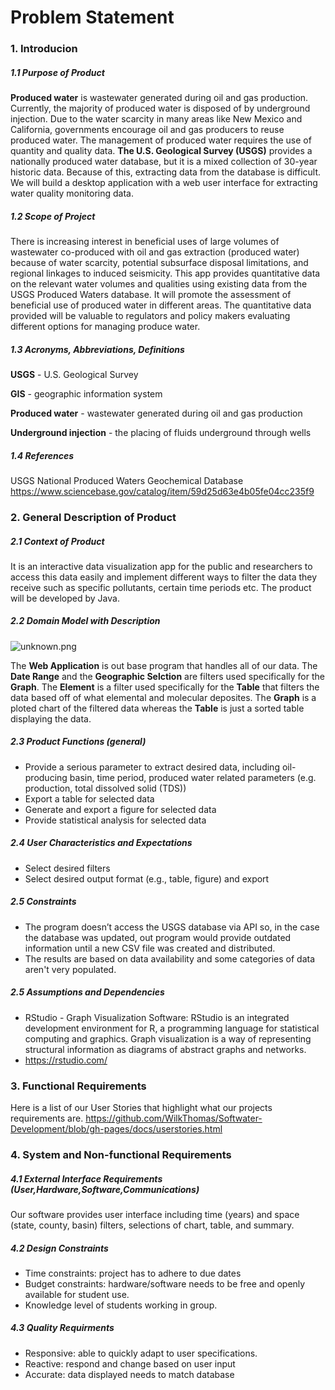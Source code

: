 # Problem Statement
### 1. Introducion
##### 1.1 Purpose of Product
**Produced water** is wastewater generated during oil and gas production. Currently, the majority of produced water is disposed of by underground injection. Due to the water scarcity in many areas like New Mexico and California, governments encourage oil and gas producers to reuse produced water. The management of produced water requires the use of quantity and quality data. **The U.S. Geological Survey (USGS)** provides a nationally produced water database, but it is a mixed collection of 30-year historic data. Because of this, extracting data from the database is difficult. We will build a desktop application with a web user interface for extracting water quality monitoring data.

##### 1.2 Scope of Project
There is increasing interest in beneficial uses of large volumes of wastewater co-produced with oil and gas extraction (produced water) because of water scarcity, potential subsurface disposal limitations, and regional linkages to induced seismicity. This app provides quantitative data on the relevant water volumes and qualities using existing data from the USGS Produced Waters database. It will promote the assessment of beneficial use of produced water in different areas. The quantitative data provided will be valuable to regulators and policy makers evaluating different options for managing produce water.

##### 1.3 Acronyms, Abbreviations, Definitions
**USGS** - U.S. Geological Survey

**GIS** - geographic information system

**Produced water** - wastewater generated during oil and gas production

**Underground injection** - the placing of fluids underground through wells

##### 1.4 References
USGS National Produced Waters Geochemical Database
https://www.sciencebase.gov/catalog/item/59d25d63e4b05fe04cc235f9

### 2. General Description of Product
##### 2.1 Context of Product
It is an interactive data visualization app for the public and researchers to access this data easily and implement different ways to filter the data they receive such as specific pollutants, certain time periods etc. The product will be developed by Java.

##### 2.2 Domain Model with Description
![unknown.png](https://cdn.discordapp.com/attachments/750087437182828619/770112332285214720/unknown.png)

The **Web Application** is out base program that handles all of our data. The **Date Range** and the **Geographic Selction** are filters used specifically for the **Graph**. The **Element** is a filter used specifically for the **Table** that filters the data based off of what elemental and molecular deposites. The **Graph** is a ploted chart of the filtered data whereas the **Table** is just a sorted table displaying the data.

##### 2.3 Product Functions (general)
* Provide a serious parameter to extract desired data, including oil-producing basin, time period, produced water related parameters (e.g. production, total dissolved solid (TDS))
* Export a table for selected data
* Generate and export a figure for selected data
* Provide statistical analysis for selected data

##### 2.4 User Characteristics and Expectations
* Select desired filters
* Select desired output format (e.g., table, figure) and export

##### 2.5 Constraints
* The program doesn’t access the USGS database via API so, in the case the database was updated, out program would provide outdated information until a new CSV file was created and distributed.
* The results are based on data availability and some categories of data aren't very populated.

##### 2.5 Assumptions and Dependencies
*	RStudio - Graph Visualization Software: RStudio is an integrated development environment for R, a programming language for statistical computing and graphics. Graph visualization is a way of representing structural information as diagrams of abstract graphs and networks. 
*	https://rstudio.com/


### 3. Functional Requirements
Here is a list of our User Stories that highlight what our projects requirements are. https://github.com/WilkThomas/Softwater-Development/blob/gh-pages/docs/userstories.html


### 4. System and Non-functional Requirements

##### 4.1 External Interface Requirements (User,Hardware,Software,Communications)
Our software provides user interface including time (years) and space (state, county, basin) filters, selections of chart, table, and summary.

##### 4.2 Design Constraints
* Time constraints: project has to adhere to due dates
* Budget constraints: hardware/software needs to be free and openly available for student use.
* Knowledge level of students working in group.

##### 4.3 Quality Requirments
* Responsive: able to quickly adapt to user specifications.
* Reactive: respond and change based on user input
* Accurate: data displayed needs to match database





